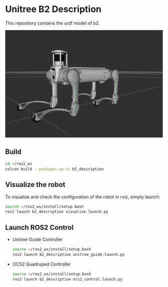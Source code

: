 # Unitree B2 Description
This repository contains the urdf model of b2.

![B2](../../../.images/b2.png)

## Build
```bash
cd ~/ros2_ws
colcon build --packages-up-to b2_description
```

## Visualize the robot
To visualize and check the configuration of the robot in rviz, simply launch:
```bash
source ~/ros2_ws/install/setup.bash
ros2 launch b2_description visualize.launch.py
```

## Launch ROS2 Control
* Unitree Guide Controller
  ```bash
  source ~/ros2_ws/install/setup.bash
  ros2 launch b2_description unitree_guide.launch.py
  ```
* OCS2 Quadruped Controller
  ```bash
  source ~/ros2_ws/install/setup.bash
  ros2 launch b2_description ocs2_control.launch.py
  ```


